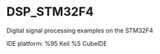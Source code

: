 # DSP_STM32F4
Digital signal processing examples on the STM32F4 

IDE platform: %95 Keil  %5 CubeIDE
